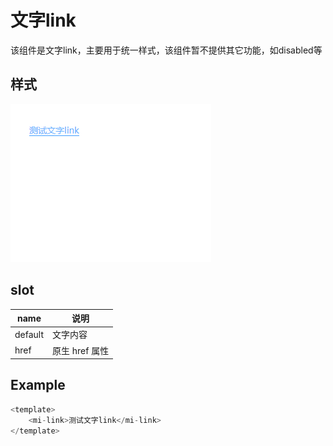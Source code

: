 # 文字link

该组件是文字link，主要用于统一样式，该组件暂不提供其它功能，如disabled等

## 样式

![Alt text](./image.png)

## slot

| name         | 说明                   |
| ------------ | ---------------------- |
| default      | 文字内容               |
| href      | 原生 href 属性               |

## Example

```JavaScript
<template>
    <mi-link>测试文字link</mi-link>
</template>
```
